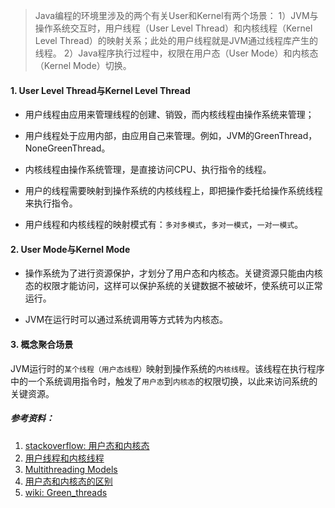 > Java编程的环境里涉及的两个有关User和Kernel有两个场景：
> 1）JVM与操作系统交互时，用户线程（User Level Thread）和内核线程（Kernel Level Thread）的映射关系；此处的用户线程就是JVM通过线程库产生的线程。
> 2）Java程序执行过程中，权限在用户态（User Mode）和内核态（Kernel Mode）切换。

#### 1. User Level Thread与Kernel Level Thread

* 用户线程由应用来管理线程的创建、销毁，而内核线程由操作系统来管理；

* 用户线程处于应用内部，由应用自己来管理。例如，JVM的GreenThread，NoneGreenThread。

* 内核线程由操作系统管理，是直接访问CPU、执行指令的线程。

* 用户的线程需要映射到操作系统的内核线程上，即把操作委托给操作系统线程来执行指令。

* 用户线程和内核线程的映射模式有：`多对多模式`，`多对一模式`，`一对一模式`。
  
#### 2. User Mode与Kernel Mode

* 操作系统为了进行资源保护，才划分了用户态和内核态。关键资源只能由内核态的权限才能访问，这样可以保护系统的关键数据不被破坏，使系统可以正常运行。

* JVM在运行时可以通过系统调用等方式转为内核态。
  
#### 3. 概念聚合场景
  
JVM运行时的`某个线程（用户态线程）`映射到操作系统的`内核线程`。该线程在执行程序中的一个系统调用指令时，触发了`用户态`到`内核态`的权限切换，以此来访问系统的关键资源。

##### 参考资料：

1. [stackoverflow: 用户态和内核态](https://stackoverflow.com/a/556411)
2. [用户线程和内核线程](https://www.tutorialspoint.com/operating_system/os_multi_threading.htm)
3. [Multithreading Models](https://docs.oracle.com/cd/E19620-01/805-4031/6j3qv1oej/index.html)
4. [用户态和内核态的区别](https://blog.csdn.net/qq_42022528/article/details/87860311)
5. [wiki: Green_threads](https://en.wikipedia.org/wiki/Green_threads)